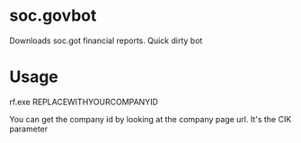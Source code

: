 # soc.govbot
Downloads soc.got financial reports.
Quick dirty bot

# Usage
rf.exe REPLACEWITHYOURCOMPANYID

You can get the company id by looking at the company page url. It's the CIK parameter
